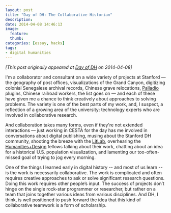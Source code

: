 ```yaml
---
layout: post
title: "Day of DH: The Collaborative Historian"
description:
date: 2014-04-08 14:46:13
image:
  feature:
  thumb:
categories: [essay, hacks]
tags: 
- digital humanities
---
```


*[This post originally appeared at [Day of DH](http://dayofdh2014.matrix.msu.edu/jasonheppler/2014/04/08/the-collaborative-historian/) on 2014-04-08]*

I'm a collaborator and consultant on a wide variety of projects at Stanford — the geography of post offices, visualizations of the Grand Canyon, digitizing colonial Senegalese archival records, Chinese grave relocations, [Palladio](http://palladio.designhumanities.org/) plugins, Chinese railroad workers, the list goes on — and each of these have given me a chance to think creatively about approaches to solving problems. The variety is one of the best parts of my work, and, I suspect, a reflection of a growing area of the university: technology experts who are involved in collaborative research.

And collaboration takes many forms, even if they're not extended interactions — just working in CESTA for the day has me involved in conversations about digital publishing, musing about the Stanford DH community,  shooting the breeze with the [LitLab](http://litlab.stanford.edu/), overhearing the [Humanities+Design](http://hdlab.stanford.edu/) fellows talking about their work, chatting about an idea for  a historical U.S. population visualization, and lamenting our too-often-missed goal of trying to jog every morning.

One of the things I learned early in digital history -- and most of us learn -- is the work is necessarily collaborative. The work is complicated and often requires creative approaches to ask or solve significant research questions. Doing this work requires other people’s input. The success of projects don’t hinge on the single rock-star programmer or researcher, but rather on a team that joins together various ideas from various disciplines. And DH, I think, is well positioned to push forward the idea that this kind of collaborative teamwork is a form of scholarship.
